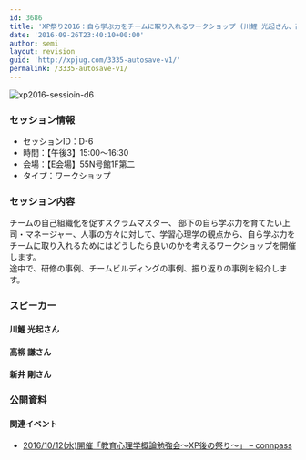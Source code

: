 ```yaml
---
id: 3686
title: 'XP祭り2016：自ら学ぶ力をチームに取り入れるワークショップ (川鯉 光起さん、高柳 謙さん、新井 剛さん)'
date: '2016-09-26T23:40:10+00:00'
author: semi
layout: revision
guid: 'http://xpjug.com/3335-autosave-v1/'
permalink: /3335-autosave-v1/
---
```


![xp2016-sessioin-d6](http://xpjug.com/wp-content/uploads/2016/09/xp2016-sessioin-d6.png)

### セッション情報

- セッションID：D-6
- 時間：【午後3】15:00～16:30
- 会場：【E会場】55N号館1F第二
- タイプ：ワークショップ

### セッション内容

チームの自己組織化を促すスクラムマスター、 部下の自ら学ぶ力を育てたい上司・マネージャー、人事の方々に対して、学習心理学の観点から、自ら学ぶ力をチームに取り入れるためにはどうしたら良いのかを考えるワークショップを開催します。  
途中で、研修の事例、チームビルディングの事例、振り返りの事例を紹介します。

### スピーカー

#### 川鯉 光起さん

#### 高柳 謙さん

#### 新井 剛さん

### 公開資料

#### 関連イベント

- [2016/10/12(水)開催「教育心理学概論勉強会〜XP後の祭り〜」 – connpass](http://connpass.com/event/41104/)